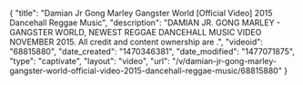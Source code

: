 {
    "title": "Damian Jr Gong Marley Gangster World [Official Video] 2015 Dancehall Reggae Music",
    "description": "DAMIAN JR. GONG MARLEY - GANGSTER WORLD, NEWEST REGGAE DANCEHALL MUSIC VIDEO NOVEMBER 2015. All credit and content ownership are .",
    "videoid": "68815880",
    "date_created": "1470346381",
    "date_modified": "1477071875",
    "type": "captivate",
    "layout": "video",
    "url": "\/v\/damian-jr-gong-marley-gangster-world-official-video-2015-dancehall-reggae-music\/68815880"
}
